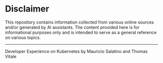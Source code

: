 # Disclaimer
This repository contains information collected from various online sources and/or generated by AI assistants. The content provided here is for informational purposes only and is intended to serve as a general reference on various topics.

---

Developer Experience on Kubernetes by Mauricio Salatino and Thomas Vitale

